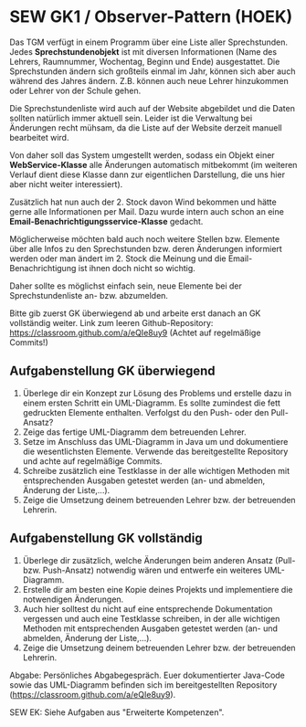 # SEW GK1 / Observer-Pattern (HOEK)
Das TGM verfügt in einem Programm über eine Liste aller Sprechstunden. Jedes **Sprechstundenobjekt** ist mit diversen Informationen (Name des Lehrers, Raumnummer, Wochentag, Beginn und Ende) ausgestattet. Die Sprechstunden ändern sich großteils einmal im Jahr, können sich aber auch während des Jahres ändern. Z.B. können auch neue Lehrer hinzukommen oder Lehrer von der Schule gehen.


Die Sprechstundenliste wird auch auf der Website abgebildet und die Daten sollten natürlich immer aktuell sein. Leider ist die Verwaltung bei Änderungen recht mühsam, da die Liste auf der Website derzeit manuell bearbeitet wird.


Von daher soll das System umgestellt werden, sodass ein Objekt einer **WebService-Klasse** alle Änderungen automatisch mitbekommt (im weiteren Verlauf dient diese Klasse dann zur eigentlichen Darstellung, die uns hier aber nicht weiter interessiert).


Zusätzlich hat nun auch der 2. Stock davon Wind bekommen und hätte gerne alle Informationen per Mail. Dazu wurde intern auch schon an eine **Email-Benachrichtigungsservice-Klasse** gedacht.


Möglicherweise möchten bald auch noch weitere Stellen bzw. Elemente über alle Infos zu den Sprechstunden bzw. deren Änderungen informiert werden oder man ändert im 2. Stock die Meinung und die Email-Benachrichtigung ist ihnen doch nicht so wichtig.


Daher sollte es möglichst einfach sein, neue Elemente bei der Sprechstundenliste an- bzw. abzumelden.


Bitte gib zuerst GK überwiegend ab und arbeite erst danach an GK vollständig weiter.
Link zum leeren Github-Repository: https://classroom.github.com/a/eQIe8uy9 (Achtet auf regelmäßige Commits!)


## Aufgabenstellung GK überwiegend

1. Überlege dir ein Konzept zur Lösung des Problems und erstelle dazu in einem ersten Schritt ein UML-Diagramm. Es sollte zumindest die fett gedruckten Elemente enthalten. Verfolgst du den Push- oder den Pull-Ansatz?
2. Zeige das fertige UML-Diagramm dem betreuenden Lehrer. 
3. Setze im Anschluss das UML-Diagramm in Java um und dokumentiere die wesentlichsten Elemente. Verwende das bereitgestellte Repository und achte auf regelmäßige Commits.
4. Schreibe zusätzlich eine Testklasse in der alle wichtigen Methoden mit entsprechenden Ausgaben getestet werden (an- und abmelden, Änderung der Liste,...).
5. Zeige die Umsetzung deinem betreuenden Lehrer bzw. der betreuenden Lehrerin.


## Aufgabenstellung GK vollständig

1. Überlege dir zusätzlich, welche Änderungen beim anderen Ansatz (Pull- bzw. Push-Ansatz) notwendig wären und entwerfe ein weiteres UML-Diagramm.
2. Erstelle dir am besten eine Kopie deines Projekts und implementiere die notwendigen Änderungen.
3. Auch hier solltest du nicht auf eine entsprechende Dokumentation vergessen und auch eine Testklasse schreiben, in der alle wichtigen Methoden mit entsprechenden Ausgaben getestet werden (an- und abmelden, Änderung der Liste,...).
4. Zeige die Umsetzung deinem betreuenden Lehrer bzw. der betreuenden Lehrerin.

Abgabe: Persönliches Abgabegespräch. Euer dokumentierter Java-Code sowie das UML-Diagramm befinden sich im bereitgestellten Repository (https://classroom.github.com/a/eQIe8uy9).

SEW EK: Siehe Aufgaben aus "Erweiterte Kompetenzen".